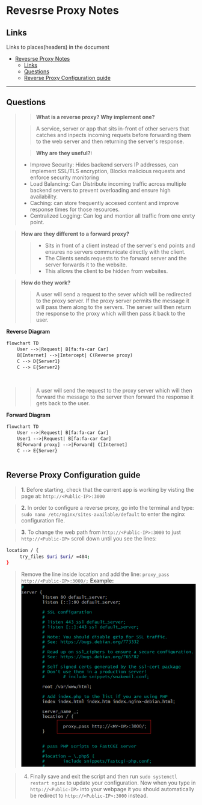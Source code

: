 # Revesrse Proxy Notes

## Links
Links to places(headers) in the document
- [Revesrse Proxy Notes](#revesrse-proxy-notes)
  - [Links](#links)
  - [Questions](#questions)
  - [Reverse Proxy Configuration guide](#reverse-proxy-configuration-guide)
_____




## Questions



>>**What is a reverse proxy? Why implement one?**
>
>>A service, server or app that sits in-front of other servers that catches and inpects incoming requets before forwarding them to the web server and then returning the server's response.
>
>>**Why are they useful?:**
>* Improve Security: Hides backend servers IP addresses, can implement SSL/TLS encryption, Blocks malicious requests and enforce security monitoring
>* Load Balancing: Can Distribute incoming traffic across multiple backend servers to prevent overloading and ensure high availability.
>* Caching: can store frequently accesed content and improve response times for those resources.
>* Centralized Logging: Can log and montior all traffic from one enrty point.

>**How are they different to a forward proxy?**
>>* Sits in front of a client instead of the server's end points and ensures no servers communicate directly with the client.
>>* The Clients sends requests to the forward server and the server forwards it to the website.
>>* This allows the client to be hidden from websites.

>**How do they work?**
>
>>A user will send a request to the sever which will be redirected to the proxy server. If the proxy server permits the message it will pass them  along to the servers. The server will then return the response to the proxy which will then pass it back to the user.

**Reverse Diagram**
```mermaid
flowchart TD
    User -->|Request| B[fa:fa-car Car]
    B[Internet] -->|Intercept| C(Reverse proxy)
    C --> D{Server1}
    C --> E{Server2}

  
```

>>A user will send the request to the proxy server which will then forward the message to the server then forward the response it gets back to the user.


**Forward Diagram**
```mermaid
flowchart TD
    User -->|Request| B[fa:fa-car Car]
    User1 -->|Request| B[fa:fa-car Car]
    B[Forward proxy] -->|Forward| C[Internet]
    C --> E{Server}
   
```




## Reverse Proxy Configuration guide 

>**1**. Before starting, check that the current app is working by visting the page at: `http://<Public-IP>:3000`


>**2**. In order to configure a reverse proxy, go into the terminal and type:  `sudo nano /etc/nginx/sites-available/default` to enter the nginx configuration file.

>**3**. To change the web path from `http://<Public-IP>:3000` to just `http://<Public-IP>` scroll down until you see the lines:
```bash
location / {
     try_files $uri $uri/ =404;
}
```
>Remove the line inside location and add the line: `proxy_pass http://<Public-IP>:3000/;`
**Example:**
![variablecomapre](Imagenotes/スクリーンショット%202025-03-28%20161108.png)


>4. Finally save and exit the script and then run `sudo systemctl restart nginx` to update your configuration. Now when you type in `http://<Public-IP>` into your webpage it you should automatically be redirect to `http://<Public-IP>:3000` instead.















       






